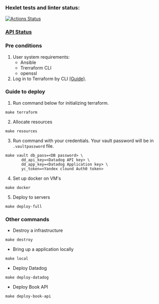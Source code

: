### Hexlet tests and linter status:
[![Actions Status](https://github.com/dannycyberwalker/devops-for-programmers-project-77/workflows/hexlet-check/badge.svg)](https://github.com/dannycyberwalker/devops-for-programmers-project-77/actions)

### [API Status](https://statuspage.freshping.io/67786-Nothing)

### Pre conditions
1. User system requirements: 
    * Ansible 
    * Trerraform CLI
	* openssl
2. Log in to Terraform by CLI [(Guide)](https://developer.hashicorp.com/terraform/tutorials/cloud-get-started/cloud-login/).

### Guide to deploy
1. Run command below for initializing terraform.
```
make terraform
```
2. Allocate resources
```
make resources
```
3. Run command with your credentials. Your vault password will be in `.vaultpassword` file. 
```
make vault db_pass=<DB password> \
	   dd_api_key=<Datadog API key> \
	   dd_app_key=<Datadog Application key> \
	   yc_token=<Yandex clound Auth0 token>
```
4. Set up docker on VM's 
```
make docker
```
5. Deploy to servers
```
make deploy-full
```

### Other commands 
* Destroy a infrastructure
```
make destroy
```
* Bring up a application locally
```
make local
```
* Deploy Datadog
```
make deploy-datadog
```
* Deploy Book API
```
make deploy-book-api
```
